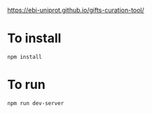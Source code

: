 https://ebi-uniprot.github.io/gifts-curation-tool/

# To install
`npm install`

# To run
`npm run dev-server`
